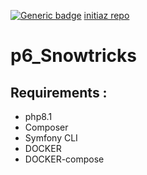 [![Generic badge](https://img.shields.io/badge/Symfony-6.1-<COLOR>.svg)](https://symfony.com/doc/current/index.html)
[initiaz repo](https://gitlab.com/ron2cuba/p6_snowtricks)
# p6_Snowtricks

## Requirements :

- php8.1
- Composer
- Symfony CLI
- DOCKER
- DOCKER-compose